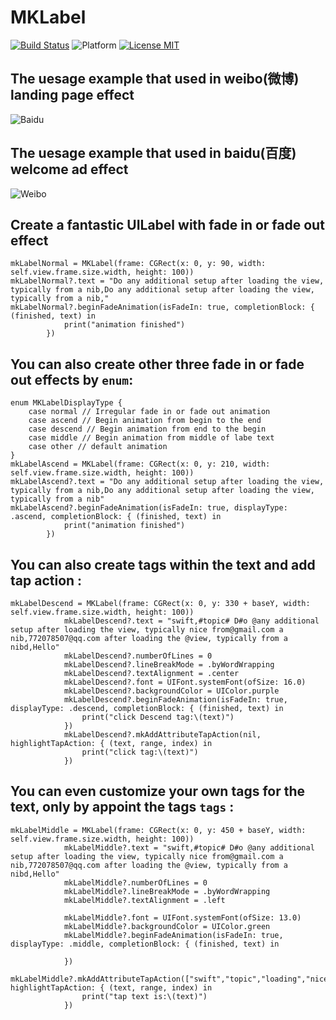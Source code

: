 MKLabel
==============
[![Build Status](https://travis-ci.org/minhechen/MKLabel.svg?branch=master)](https://travis-ci.org/minhechen/MKLabel)
![Platform](https://img.shields.io/badge/platform-iOS-blue.svg)
[![License MIT](https://img.shields.io/badge/license-MIT-green.svg?style=flat)](https://raw.githubusercontent.com/minhechen/MKLabel/master/LICENSE)&nbsp;

## The uesage example that used in weibo(微博) landing page effect
![Baidu](https://github.com/minhechen/MKLabel/blob/master/MKLabel/ScreenShot/weiboExample.gif)

## The uesage example that used in baidu(百度) welcome ad effect
![Weibo](https://github.com/minhechen/MKLabel/blob/master/MKLabel/ScreenShot/baiduExample.gif)

## Create a fantastic UILabel with fade in or fade out effect

```
mkLabelNormal = MKLabel(frame: CGRect(x: 0, y: 90, width: self.view.frame.size.width, height: 100))
mkLabelNormal?.text = "Do any additional setup after loading the view, typically from a nib,Do any additional setup after loading the view, typically from a nib,"
mkLabelNormal?.beginFadeAnimation(isFadeIn: true, completionBlock: { (finished, text) in
            print("animation finished")
        })
```

## You can also create other three fade in or fade out effects by ```enum```:
```
enum MKLabelDisplayType {
    case normal // Irregular fade in or fade out animation
    case ascend // Begin animation from begin to the end
    case descend // Begin animation from end to the begin
    case middle // Begin animation from middle of labe text
    case other // default animation
}
mkLabelAscend = MKLabel(frame: CGRect(x: 0, y: 210, width: self.view.frame.size.width, height: 100))
mkLabelAscend?.text = "Do any additional setup after loading the view, typically from a nib,Do any additional setup after loading the view, typically from a nib"
mkLabelAscend?.beginFadeAnimation(isFadeIn: true, displayType: .ascend, completionBlock: { (finished, text) in
            print("animation finished")
        })
```

## You can also create tags within the text and add tap action :
```
mkLabelDescend = MKLabel(frame: CGRect(x: 0, y: 330 + baseY, width: self.view.frame.size.width, height: 100))
            mkLabelDescend?.text = "swift,#topic# D#o @any additional setup after loading the view, typically nice from@gmail.com a nib,772078507@qq.com after loading the @view, typically from a nibd,Hello"
            mkLabelDescend?.numberOfLines = 0
            mkLabelDescend?.lineBreakMode = .byWordWrapping
            mkLabelDescend?.textAlignment = .center
            mkLabelDescend?.font = UIFont.systemFont(ofSize: 16.0)
            mkLabelDescend?.backgroundColor = UIColor.purple
            mkLabelDescend?.beginFadeAnimation(isFadeIn: true, displayType: .descend, completionBlock: { (finished, text) in
                print("click Descend tag:\(text)")
            })
            mkLabelDescend?.mkAddAttributeTapAction(nil, highlightTapAction: { (text, range, index) in
                print("click tag:\(text)")
            })
```

## You can even customize your own tags for the text, only by appoint the tags ```tags``` :
```
mkLabelMiddle = MKLabel(frame: CGRect(x: 0, y: 450 + baseY, width: self.view.frame.size.width, height: 100))
            mkLabelMiddle?.text = "swift,#topic# D#o @any additional setup after loading the view, typically nice from@gmail.com a nib,772078507@qq.com after loading the @view, typically from a nibd,Hello"
            mkLabelMiddle?.numberOfLines = 0
            mkLabelMiddle?.lineBreakMode = .byWordWrapping
            mkLabelMiddle?.textAlignment = .left
            
            mkLabelMiddle?.font = UIFont.systemFont(ofSize: 13.0)
            mkLabelMiddle?.backgroundColor = UIColor.green
            mkLabelMiddle?.beginFadeAnimation(isFadeIn: true, displayType: .middle, completionBlock: { (finished, text) in
                
            })
            mkLabelMiddle?.mkAddAttributeTapAction(["swift","topic","loading","nice","Hello"], highlightTapAction: { (text, range, index) in
                print("tap text is:\(text)")
            })
```
